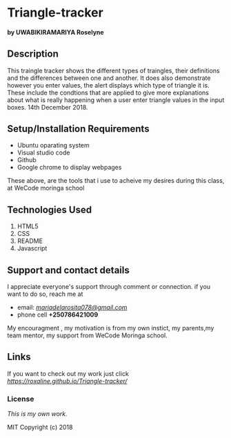 # Triangle-tracker
#### by **UWABIKIRAMARIYA Roselyne**
## Description
This traingle tracker shows the different types of traingles, their definitions and the differences between one and another. It does also demonstrate however you enter  values, the alert displays which type of triangle it is.
These include the condtions that are applied to give more explanations about what is really happening when a user enter triangle values in the input boxes. 14th December 2018.
## Setup/Installation Requirements
* Ubuntu oparating system
* Visual studio code
* Github
* Google chrome to display webpages

These above, are the tools that i use to acheive my desires during this class, at WeCode moringa school
## Technologies Used
1. HTML5
2. CSS
3. README
4. Javascript
## Support and contact details
I appreciate everyone's support through comment or connection.
if you want to do so, reach me at 
* email: *mariadelarosita078@gmail.com*
* phone cell **+250786421009**

My encouragment , my motivation is from my own instict, my parents,my team mentor, my support from WeCode Moringa school.
## Links
If you want to check out my work just click *https://roxaline.github.io/Triangle-tracker/*
### License
*This is my own work.*

MIT Copyright (c) 2018 